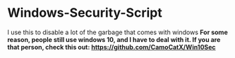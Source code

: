# Windows-Security-Script
I use this to disable a lot of the garbage that comes with windows
**For some reason, people still use windows 10, and I have to deal with it. If you are that person, check this out: https://github.com/CamoCatX/Win10Sec**
